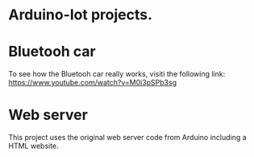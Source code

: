 # Arduino-Iot projects. 

# Bluetooh car

To see how the Bluetooh car really works, visiti the following link: https://www.youtube.com/watch?v=M0i3pSPb3sg

# Web server

This project uses the original web server code from Arduino including a HTML website. 
